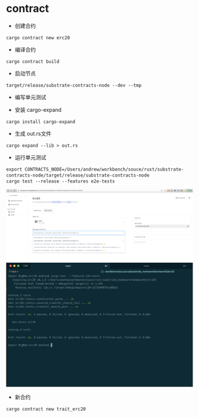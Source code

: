 # contract

* 创建合约

~~~shell
cargo contract new erc20
~~~

* 编译合约

~~~shell
cargo contract build
~~~

* 启动节点

~~~shell
target/release/substrate-contracts-node --dev --tmp
~~~

* 编写单元测试

* 安装 cargo-expand

~~~shell
cargo install cargo-expand
~~~

* 生成 out.rs文件

~~~shell
cargo expand --lib > out.rs
~~~

* 运行单元测试

~~~shell
export CONTRACTS_NODE=/Users/andrew/workbench/souce/rust/substrate-contracts-node/target/release/substrate-contracts-node
cargo test --release --features e2e-tests
~~~


![Erc20作业](image-1.png)
![Erc20单元测试](image.png)


* 新合约

~~~shell
cargo contract new trait_erc20
~~~